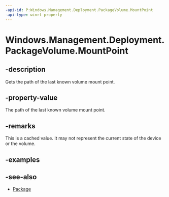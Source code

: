 ```yaml
---
-api-id: P:Windows.Management.Deployment.PackageVolume.MountPoint
-api-type: winrt property
---
```


<!-- Property syntax
public string MountPoint { get; }
-->

# Windows.Management.Deployment.PackageVolume.MountPoint

## -description
Gets the path of the last known volume mount point.

## -property-value
The path of the last known volume mount point.

## -remarks
This is a cached value. It may not represent the current state of the device or the volume.

## -examples

## -see-also

- [Package](https://docs.microsoft.com/uwp/api/windows.applicationmodel.package)
